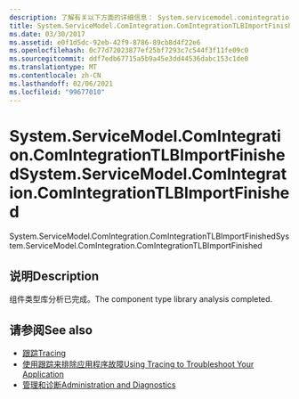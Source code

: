```yaml
---
description: 了解有关以下方面的详细信息： System.servicemodel.comintegration。 ComIntegrationTLBImportFinished
title: System.ServiceModel.ComIntegration.ComIntegrationTLBImportFinished
ms.date: 03/30/2017
ms.assetid: e0f1d5dc-92eb-42f9-8786-89cb8d4f22e6
ms.openlocfilehash: 0c77d72023877ef25bf7293c7c544f3f11fe09c0
ms.sourcegitcommit: ddf7edb67715a5b9a45e3dd44536dabc153c1de0
ms.translationtype: MT
ms.contentlocale: zh-CN
ms.lasthandoff: 02/06/2021
ms.locfileid: "99677010"
---
```

# <a name="systemservicemodelcomintegrationcomintegrationtlbimportfinished"></a><span data-ttu-id="e097f-103">System.ServiceModel.ComIntegration.ComIntegrationTLBImportFinished</span><span class="sxs-lookup"><span data-stu-id="e097f-103">System.ServiceModel.ComIntegration.ComIntegrationTLBImportFinished</span></span>

<span data-ttu-id="e097f-104">System.ServiceModel.ComIntegration.ComIntegrationTLBImportFinished</span><span class="sxs-lookup"><span data-stu-id="e097f-104">System.ServiceModel.ComIntegration.ComIntegrationTLBImportFinished</span></span>  
  
## <a name="description"></a><span data-ttu-id="e097f-105">说明</span><span class="sxs-lookup"><span data-stu-id="e097f-105">Description</span></span>  

 <span data-ttu-id="e097f-106">组件类型库分析已完成。</span><span class="sxs-lookup"><span data-stu-id="e097f-106">The component type library analysis completed.</span></span>  
  
## <a name="see-also"></a><span data-ttu-id="e097f-107">请参阅</span><span class="sxs-lookup"><span data-stu-id="e097f-107">See also</span></span>

- [<span data-ttu-id="e097f-108">跟踪</span><span class="sxs-lookup"><span data-stu-id="e097f-108">Tracing</span></span>](index.md)
- [<span data-ttu-id="e097f-109">使用跟踪来排除应用程序故障</span><span class="sxs-lookup"><span data-stu-id="e097f-109">Using Tracing to Troubleshoot Your Application</span></span>](using-tracing-to-troubleshoot-your-application.md)
- [<span data-ttu-id="e097f-110">管理和诊断</span><span class="sxs-lookup"><span data-stu-id="e097f-110">Administration and Diagnostics</span></span>](../index.md)
